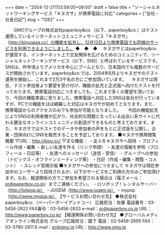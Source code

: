 +++
date = "2004-12-21T03:59:05+09:00"
draft = false
title = "ソーシャルネットワーキングサービス「キヌガサ」が携帯電話に対応"
categories = ["会社・社長日記"]
slug = "1282"
+++

　　GMOグループの株式会社paperboy&co.（以下、paperboy&co.）はテスト運用しているインターネットコミュニティサービス「キヌガサ」（http://kinugasa.cc）の機能を拡充し、12月12日より携帯電話でも同様のサービスを利用できるようにしました。
◆　◆　◆
　キヌガサとはpaperboy&co.が運営する、インターネット上で交友関係を広げるためのコミュニティで、ソーシャルネットワーキングサービス（以下、SNS）と呼ばれているサービスです。SNSは、昨年頃よりアメリカを中心にブームとなり、日本国内でも複数のサービスが開始されています。paperboy&co.では、2004年6月よりキヌガサのテスト運用を開始し、これまで2万3千名の方にご参加頂いています。
　キヌガサは現在、テスト参加者より要望を受け付け、機能の拡充と正式版へ向けたテストを行っております。携帯電話対応につきましても、これまで多くの要望を頂いており、今回の機能実装に至りました。携帯電話へ対応したSNSは各社が行っていますが、PCでの機能をほぼ網羅した対応はキヌガサが初めてとなります。また、携帯電話からのアクセスのみでも参加が可能となりました。
　 今回の機能拡充によりSNSの利用者層が広がり、社会的な問題となっている出会い系サイトに代わる健全なオンラインコミュニティの創造ができるものと考えております。また、キヌガサではテストでのデータや参加者の声をもとに正式版を公開し、企業・団体向けにSNSを販売することを予定しております。
■キヌガサ携帯閲覧　概要
▽URL：http://kinu.cc/
▽主な機能：
・友人をキヌガサへ招待
・プロフィール作成・編集
・新しい友達を作る（リンク申請）
・友達の情報を参照（プロフィール・日記等）
・友達へのメッセージ（送信・受信）
・グループへの参加（トピックス・オフラインミーティング等）
・日記（作成・編集・閲覧・コメント）
・スレッド型掲示板
■キヌガサへの参加につきまして
キヌガサは現在参加中のユーザーより招待されるか、以下のサービスをご利用の方のみご参加頂けます。なお、報道関係の方でご参加を希望される場合は（電子メール：pr@paperboy.co.jp）までご連絡ください。
・ロリポップ！レンタルサーバー（http://lolipop.jp）
・JUGEM（http://www.jugem.jp）
・mypop（http://www.mypop.jp）
【サービスお問い合わせ先】
◆株式会社paperboy&co.（ペーパーボーイアンドコー）
広報担当：佐藤
電話番号：03-5456-2622
FAX番号：03-5456-2633
e-mail：pr@paperboy.co.jp
URL：http://www.paperboy.co.jp/
【報道関係お問い合わせ先】
◆グローバルメディアオンライン株式会社
グループ広報担当：園下
電話：03-5456-2695
FAX：03-3780-2611
E-mail：pr@gmo.jp
URL：http://www.gmo.jp
